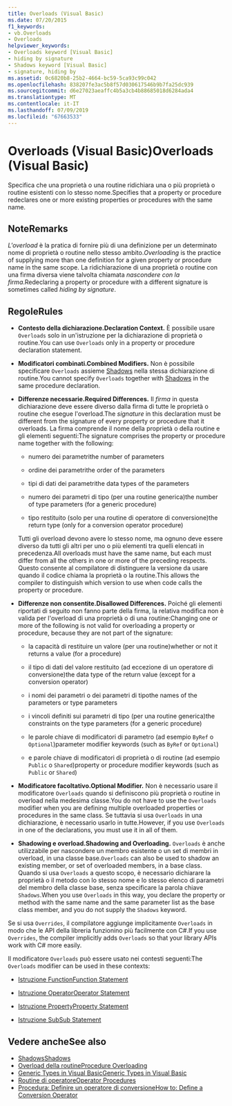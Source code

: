 ```yaml
---
title: Overloads (Visual Basic)
ms.date: 07/20/2015
f1_keywords:
- vb.Overloads
- Overloads
helpviewer_keywords:
- Overloads keyword [Visual Basic]
- hiding by signature
- Shadows keyword [Visual Basic]
- signature, hiding by
ms.assetid: 0c6820b8-25b2-4664-bc59-5ca93c99c042
ms.openlocfilehash: 838207fe3ac5b8f57d030617546b9b7fa25dc939
ms.sourcegitcommit: d6e27023aeaffc4b5a3cb4b88685018d6284ada4
ms.translationtype: MT
ms.contentlocale: it-IT
ms.lasthandoff: 07/09/2019
ms.locfileid: "67663533"
---
```

# <a name="overloads-visual-basic"></a><span data-ttu-id="312b3-102">Overloads (Visual Basic)</span><span class="sxs-lookup"><span data-stu-id="312b3-102">Overloads (Visual Basic)</span></span>

<span data-ttu-id="312b3-103">Specifica che una proprietà o una routine ridichiara una o più proprietà o routine esistenti con lo stesso nome.</span><span class="sxs-lookup"><span data-stu-id="312b3-103">Specifies that a property or procedure redeclares one or more existing properties or procedures with the same name.</span></span>

## <a name="remarks"></a><span data-ttu-id="312b3-104">Note</span><span class="sxs-lookup"><span data-stu-id="312b3-104">Remarks</span></span>

<span data-ttu-id="312b3-105">*L'overload* è la pratica di fornire più di una definizione per un determinato nome di proprietà o routine nello stesso ambito.</span><span class="sxs-lookup"><span data-stu-id="312b3-105">*Overloading* is the practice of supplying more than one definition for a given property or procedure name in the same scope.</span></span> <span data-ttu-id="312b3-106">La ridichiarazione di una proprietà o routine con una firma diversa viene talvolta chiamata *nascondere con la firma*.</span><span class="sxs-lookup"><span data-stu-id="312b3-106">Redeclaring a property or procedure with a different signature is sometimes called *hiding by signature*.</span></span>

## <a name="rules"></a><span data-ttu-id="312b3-107">Regole</span><span class="sxs-lookup"><span data-stu-id="312b3-107">Rules</span></span>

- <span data-ttu-id="312b3-108">**Contesto della dichiarazione.**</span><span class="sxs-lookup"><span data-stu-id="312b3-108">**Declaration Context.**</span></span> <span data-ttu-id="312b3-109">È possibile usare `Overloads` solo in un'istruzione per la dichiarazione di proprietà o routine.</span><span class="sxs-lookup"><span data-stu-id="312b3-109">You can use `Overloads` only in a property or procedure declaration statement.</span></span>

- <span data-ttu-id="312b3-110">**Modificatori combinati.**</span><span class="sxs-lookup"><span data-stu-id="312b3-110">**Combined Modifiers.**</span></span> <span data-ttu-id="312b3-111">Non è possibile specificare `Overloads` assieme [Shadows](../../../visual-basic/language-reference/modifiers/shadows.md) nella stessa dichiarazione di routine.</span><span class="sxs-lookup"><span data-stu-id="312b3-111">You cannot specify `Overloads` together with [Shadows](../../../visual-basic/language-reference/modifiers/shadows.md) in the same procedure declaration.</span></span>

- <span data-ttu-id="312b3-112">**Differenze necessarie.**</span><span class="sxs-lookup"><span data-stu-id="312b3-112">**Required Differences.**</span></span> <span data-ttu-id="312b3-113">Il *firma* in questa dichiarazione deve essere diverso dalla firma di tutte le proprietà o routine che esegue l'overload.</span><span class="sxs-lookup"><span data-stu-id="312b3-113">The *signature* in this declaration must be different from the signature of every property or procedure that it overloads.</span></span> <span data-ttu-id="312b3-114">La firma comprende il nome della proprietà o della routine e gli elementi seguenti:</span><span class="sxs-lookup"><span data-stu-id="312b3-114">The signature comprises the property or procedure name together with the following:</span></span>

  - <span data-ttu-id="312b3-115">numero dei parametri</span><span class="sxs-lookup"><span data-stu-id="312b3-115">the number of parameters</span></span>

  - <span data-ttu-id="312b3-116">ordine dei parametri</span><span class="sxs-lookup"><span data-stu-id="312b3-116">the order of the parameters</span></span>

  - <span data-ttu-id="312b3-117">tipi di dati dei parametri</span><span class="sxs-lookup"><span data-stu-id="312b3-117">the data types of the parameters</span></span>

  - <span data-ttu-id="312b3-118">numero dei parametri di tipo (per una routine generica)</span><span class="sxs-lookup"><span data-stu-id="312b3-118">the number of type parameters (for a generic procedure)</span></span>

  - <span data-ttu-id="312b3-119">tipo restituito (solo per una routine di operatore di conversione)</span><span class="sxs-lookup"><span data-stu-id="312b3-119">the return type (only for a conversion operator procedure)</span></span>

  <span data-ttu-id="312b3-120">Tutti gli overload devono avere lo stesso nome, ma ognuno deve essere diverso da tutti gli altri per uno o più elementi tra quelli elencati in precedenza.</span><span class="sxs-lookup"><span data-stu-id="312b3-120">All overloads must have the same name, but each must differ from all the others in one or more of the preceding respects.</span></span> <span data-ttu-id="312b3-121">Questo consente al compilatore di distinguere la versione da usare quando il codice chiama la proprietà o la routine.</span><span class="sxs-lookup"><span data-stu-id="312b3-121">This allows the compiler to distinguish which version to use when code calls the property or procedure.</span></span>

- <span data-ttu-id="312b3-122">**Differenze non consentite.**</span><span class="sxs-lookup"><span data-stu-id="312b3-122">**Disallowed Differences.**</span></span> <span data-ttu-id="312b3-123">Poiché gli elementi riportati di seguito non fanno parte della firma, la relativa modifica non è valida per l'overload di una proprietà o di una routine:</span><span class="sxs-lookup"><span data-stu-id="312b3-123">Changing one or more of the following is not valid for overloading a property or procedure, because they are not part of the signature:</span></span>

  - <span data-ttu-id="312b3-124">la capacità di restituire un valore (per una routine)</span><span class="sxs-lookup"><span data-stu-id="312b3-124">whether or not it returns a value (for a procedure)</span></span>

  - <span data-ttu-id="312b3-125">il tipo di dati del valore restituito (ad eccezione di un operatore di conversione)</span><span class="sxs-lookup"><span data-stu-id="312b3-125">the data type of the return value (except for a conversion operator)</span></span>

  - <span data-ttu-id="312b3-126">i nomi dei parametri o dei parametri di tipo</span><span class="sxs-lookup"><span data-stu-id="312b3-126">the names of the parameters or type parameters</span></span>

  - <span data-ttu-id="312b3-127">i vincoli definiti sui parametri di tipo (per una routine generica)</span><span class="sxs-lookup"><span data-stu-id="312b3-127">the constraints on the type parameters (for a generic procedure)</span></span>

  - <span data-ttu-id="312b3-128">le parole chiave di modificatori di parametro (ad esempio `ByRef` o `Optional`)</span><span class="sxs-lookup"><span data-stu-id="312b3-128">parameter modifier keywords (such as `ByRef` or `Optional`)</span></span>

  - <span data-ttu-id="312b3-129">e parole chiave di modificatori di proprietà o di routine (ad esempio `Public` o `Shared`)</span><span class="sxs-lookup"><span data-stu-id="312b3-129">property or procedure modifier keywords (such as `Public` or `Shared`)</span></span>

- <span data-ttu-id="312b3-130">**Modificatore facoltativo.**</span><span class="sxs-lookup"><span data-stu-id="312b3-130">**Optional Modifier.**</span></span> <span data-ttu-id="312b3-131">Non è necessario usare il modificatore `Overloads` quando si definiscono più proprietà o routine in overload nella medesima classe.</span><span class="sxs-lookup"><span data-stu-id="312b3-131">You do not have to use the `Overloads` modifier when you are defining multiple overloaded properties or procedures in the same class.</span></span> <span data-ttu-id="312b3-132">Se tuttavia si usa `Overloads` in una dichiarazione, è necessario usarlo in tutte.</span><span class="sxs-lookup"><span data-stu-id="312b3-132">However, if you use `Overloads` in one of the declarations, you must use it in all of them.</span></span>

- <span data-ttu-id="312b3-133">**Shadowing e overload.**</span><span class="sxs-lookup"><span data-stu-id="312b3-133">**Shadowing and Overloading.**</span></span> <span data-ttu-id="312b3-134">`Overloads` è anche utilizzabile per nascondere un membro esistente o un set di membri in overload, in una classe base.</span><span class="sxs-lookup"><span data-stu-id="312b3-134">`Overloads` can also be used to shadow an existing member, or set of overloaded members, in a base class.</span></span> <span data-ttu-id="312b3-135">Quando si usa `Overloads` a questo scopo, è necessario dichiarare la proprietà o il metodo con lo stesso nome e lo stesso elenco di parametri del membro della classe base, senza specificare la parola chiave `Shadows`.</span><span class="sxs-lookup"><span data-stu-id="312b3-135">When you use `Overloads` in this way, you declare the property or method with the same name and the same parameter list as the base class member, and you do not supply the `Shadows` keyword.</span></span>

<span data-ttu-id="312b3-136">Se si usa `Overrides`, il compilatore aggiunge implicitamente `Overloads` in modo che le API della libreria funzionino più facilmente con C#.</span><span class="sxs-lookup"><span data-stu-id="312b3-136">If you use `Overrides`, the compiler implicitly adds `Overloads` so that your library APIs work with C# more easily.</span></span>

<span data-ttu-id="312b3-137">Il modificatore `Overloads` può essere usato nei contesti seguenti:</span><span class="sxs-lookup"><span data-stu-id="312b3-137">The `Overloads` modifier can be used in these contexts:</span></span>

- [<span data-ttu-id="312b3-138">Istruzione Function</span><span class="sxs-lookup"><span data-stu-id="312b3-138">Function Statement</span></span>](../../../visual-basic/language-reference/statements/function-statement.md)

- [<span data-ttu-id="312b3-139">Istruzione Operator</span><span class="sxs-lookup"><span data-stu-id="312b3-139">Operator Statement</span></span>](../../../visual-basic/language-reference/statements/operator-statement.md)

- [<span data-ttu-id="312b3-140">Istruzione Property</span><span class="sxs-lookup"><span data-stu-id="312b3-140">Property Statement</span></span>](../../../visual-basic/language-reference/statements/property-statement.md)

- [<span data-ttu-id="312b3-141">Istruzione Sub</span><span class="sxs-lookup"><span data-stu-id="312b3-141">Sub Statement</span></span>](../../../visual-basic/language-reference/statements/sub-statement.md)

## <a name="see-also"></a><span data-ttu-id="312b3-142">Vedere anche</span><span class="sxs-lookup"><span data-stu-id="312b3-142">See also</span></span>

- [<span data-ttu-id="312b3-143">Shadows</span><span class="sxs-lookup"><span data-stu-id="312b3-143">Shadows</span></span>](../../../visual-basic/language-reference/modifiers/shadows.md)
- [<span data-ttu-id="312b3-144">Overload della routine</span><span class="sxs-lookup"><span data-stu-id="312b3-144">Procedure Overloading</span></span>](../../../visual-basic/programming-guide/language-features/procedures/procedure-overloading.md)
- [<span data-ttu-id="312b3-145">Generic Types in Visual Basic</span><span class="sxs-lookup"><span data-stu-id="312b3-145">Generic Types in Visual Basic</span></span>](../../../visual-basic/programming-guide/language-features/data-types/generic-types.md)
- [<span data-ttu-id="312b3-146">Routine di operatore</span><span class="sxs-lookup"><span data-stu-id="312b3-146">Operator Procedures</span></span>](../../../visual-basic/programming-guide/language-features/procedures/operator-procedures.md)
- [<span data-ttu-id="312b3-147">Procedura: Definire un operatore di conversione</span><span class="sxs-lookup"><span data-stu-id="312b3-147">How to: Define a Conversion Operator</span></span>](../../../visual-basic/programming-guide/language-features/procedures/how-to-define-a-conversion-operator.md)
